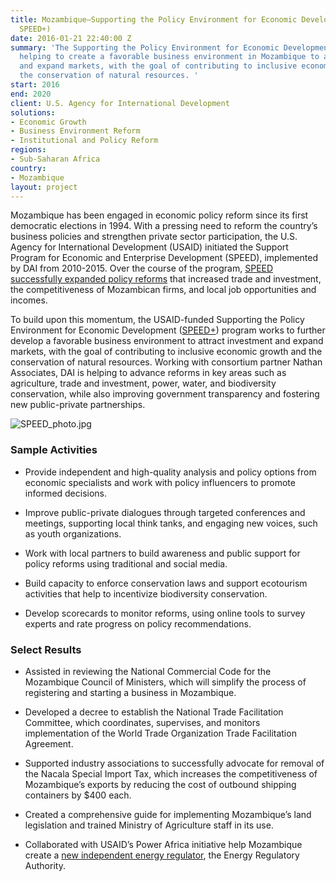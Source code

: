 ```yaml
---
title: Mozambique—Supporting the Policy Environment for Economic Development (SPEED,
  SPEED+)
date: 2016-01-21 22:40:00 Z
summary: 'The Supporting the Policy Environment for Economic Development program is
  helping to create a favorable business environment in Mozambique to attract investment
  and expand markets, with the goal of contributing to inclusive economic growth and
  the conservation of natural resources. '
start: 2016
end: 2020
client: U.S. Agency for International Development
solutions:
- Economic Growth
- Business Environment Reform
- Institutional and Policy Reform
regions:
- Sub-Saharan Africa
country:
- Mozambique
layout: project
---
```


Mozambique has been engaged in economic policy reform since its first democratic elections in 1994. With a pressing need to reform the country’s business policies and strengthen private sector participation, the U.S. Agency for International Development (USAID) initiated the Support Program for Economic and Enterprise Development (SPEED), implemented by DAI from 2010-2015. Over the course of the program, [SPEED successfully expanded policy reforms](http://dai-global-developments.com/articles/reforming-business-policy-mozambique/?utm_source=daidotcom) that increased trade and investment, the competitiveness of Mozambican firms, and local job opportunities and incomes.

To build upon this momentum, the USAID-funded Supporting the Policy Environment for Economic Development ([SPEED\+](http://www.speed-program.com/)) program works to further develop a favorable business environment to attract investment and expand markets,  with the goal of contributing to inclusive economic growth and the conservation of natural resources. Working with consortium partner Nathan Associates, DAI is helping to advance reforms in key areas such as agriculture, trade and investment, power, water, and biodiversity conservation, while also improving government transparency and fostering new public-private partnerships.

![SPEED_photo.jpg](/uploads/SPEED_photo.jpg)

### Sample Activities

* Provide independent and high-quality analysis and policy options from economic specialists and work with policy influencers to promote informed decisions.

* Improve public-private dialogues through targeted conferences and meetings,  supporting local think tanks, and engaging new voices, such as youth organizations.

* Work with local partners to build awareness and public support for policy reforms using traditional and social media.

* Build capacity to enforce conservation laws and support ecotourism activities that help to incentivize biodiversity conservation.

* Develop scorecards to monitor reforms, using online tools to survey experts and rate progress on policy recommendations.

### Select Results

* Assisted in reviewing the National Commercial Code for the Mozambique Council of Ministers, which will simplify the process of registering and starting a business in Mozambique.

* Developed a decree to establish the National Trade Facilitation Committee, which coordinates, supervises, and monitors implementation of the World Trade Organization Trade Facilitation Agreement.

* Supported industry associations to successfully advocate for removal of the Nacala Special Import Tax, which increases the competitiveness of Mozambique’s exports by reducing the cost of outbound shipping containers by $400 each.

* Created a comprehensive guide for implementing Mozambique’s land legislation and trained Ministry of Agriculture staff in its use.

* Collaborated with USAID’s Power Africa initiative help Mozambique create a [new independent energy regulator](https://medium.com/power-africa/mozambique-gets-new-energy-regulator-c67b8b95d516), the Energy Regulatory Authority.